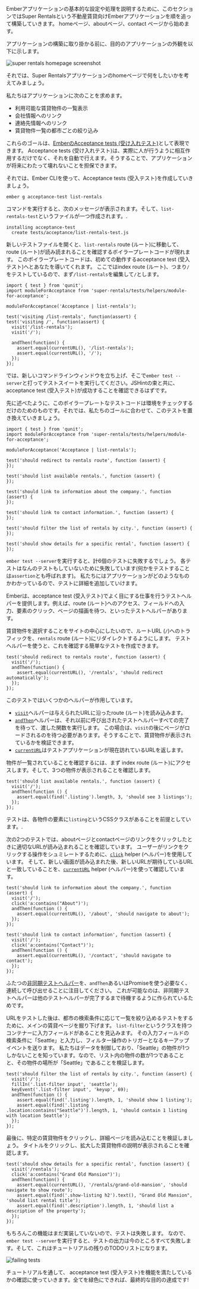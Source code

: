 Emberアプリケーションの基本的な設定や処理を説明するために、このセクションではSuper Rentalsという不動産賃貸向けEmberアプリケーションを順を追って構築していきます。 homeページ、aboutページ、contact ページから始めます。

アプリケーションの構築に取り掛かる前に、目的のアプリケーションの外観を以下に示します。

![super rentals homepage screenshot](../../images/service/style-super-rentals-maps.png)

それでは、Super Rentalsアプリケーションのhomeページで何をしたいかを考えてみましょう。

私たちはアプリケーションに次のことを求めます。

* 利用可能な賃貸物件の一覧表示
* 会社情報へのリンク
* 連絡先情報へのリンク
* 賃貸物件一覧の都市ごとの絞り込み

これらのゴールは、[EmberのAcceptance tests (受け入れテスト)](../../testing/acceptance/)として表現できます。 Acceptance tests (受け入れテスト)は、実際に人が行うように相互作用するだけでなく、それを自動で行えます。そうすることで、アプリケーションが将来にわたって壊れないことを担保できます。

それでは、Ember CLIを使って、Acceptance tests (受入テスト)を作成していきましょう。

```shell
ember g acceptance-test list-rentals
```

コマンドを実行すると、次のメッセージが表示されます。そして、`list-rentals-test`というファイルが一つ作成されます。.

```shell
installing acceptance-test
  create tests/acceptance/list-rentals-test.js
```

新しいテストファイルを開くと、`list-rentals` route (ルート)に移動して、route (ルート)が読み読まれることを確認するボイラープレートコードが現れます。 このボイラープレートコードは、初めての動作するacceptance test (受入テスト)へとあなたを導いてくれます。 ここではindex route (ルート)、つまり`/`をテストしているので、まず`/list-rentals`を編集して`/`とします。

<pre><code class="/tests/acceptance/list-rentals-test.js{-6,+7,-8,+9,-12,+13}">import { test } from 'qunit';
import moduleForAcceptance from 'super-rentals/tests/helpers/module-for-acceptance';

moduleForAcceptance('Acceptance | list-rentals');

test('visiting /list-rentals', function(assert) {
test('visiting /', function(assert) {
  visit('/list-rentals');
  visit('/');

  andThen(function() {
    assert.equal(currentURL(), '/list-rentals');
    assert.equal(currentURL(), '/');
  });
});
</code></pre>

では、新しいコマンドラインウィンドウを立ち上げ、そこで`ember test --server`と打ってテストスイートを実行してください。JSHintの束と共に、acceptance test (受入テスト)が成功することを確認できるはずです。

先に述べたように、このボイラープレートなテストコードは環境をチェックするだけのためのものです。それでは、私たちのゴールに合わせて、このテストを置き換えていきましょう。

<pre><code class="/tests/acceptance/list-rentals-test.js">import { test } from 'qunit';
import moduleForAcceptance from 'super-rentals/tests/helpers/module-for-acceptance';

moduleForAcceptance('Acceptance | list-rentals');

test('should redirect to rentals route', function (assert) {
});

test('should list available rentals.', function (assert) {
});

test('should link to information about the company.', function (assert) {
});

test('should link to contact information.', function (assert) {
});

test('should filter the list of rentals by city.', function (assert) {
});

test('should show details for a specific rental', function (assert) {
});
</code></pre>

`ember test --server`を実行すると、計6個のテストに失敗するでしょう。 各テストはなんのテストもしていないために失敗しています(何かをテストすることは`assertion`とも呼ばれます)。 私たちにはアプリケーションがどのようなものかわかっているので、テストに詳細を追加していけます。

Emberは、acceptance test (受入テスト)でよく目にする仕事を行うテストヘルパーを提供します。例えば、route (ルート)へのアクセス、フィールドへの入力、要素のクリック、ベージの描画を待つ、といったテストヘルパーがあります。

賃貸物件を選択することをサイトの中心にしたいので、ルートURL (`/`)へのトラフィックを、`rentals` route (ルート)にリダイレクトするようにします。 テストヘルパーを使うと、これを確認する簡単なテストを作成できます。

<pre><code class="/tests/acceptance/list-rentals-test.js">test('should redirect to rentals route', function (assert) {
  visit('/');
  andThen(function() {
    assert.equal(currentURL(), '/rentals', 'should redirect automatically');
  });
});
</code></pre>

このテストではいくつかのヘルパーが作用しています。

* [`visit`](http://emberjs.com/api/classes/Ember.Test.html#method_visit)ヘルパーは与えられたURLに沿ったroute (ルート)を読み込みます。
* [`andThen`](../../testing/acceptance/#toc_wait-helpers)ヘルパーは、それ以前に呼び出されたテストヘルパーすべての完了を待って、渡した関数を実行します。 この場合は、`visit`の後にページがロードされるのを待つ必要があります。そうすることで、賃貸物件が表示されているかを検証できます。
* [`currentURL`](http://emberjs.com/api/classes/Ember.Test.html#method_currentURL)はテストアプリケーションが現在訪れているURLを返します。

物件が一覧されていることを確認するには、まず index route (ルート)にアクセスします。そして、3つの物件が表示されることを確認します。

<pre><code class="/tests/acceptance/list-rentals-test.js">test('should list available rentals.', function (assert) {
  visit('/');
  andThen(function () {
    assert.equal(find('.listing').length, 3, 'should see 3 listings');
  });
});
</code></pre>

テストは、各物件の要素に`listing`というCSSクラスがあることを前提としています。.

次の2つのテストでは、aboutページとcontactページのリンクをクリックしたときに適切なURLが読み込まれることを確認しています。 ユーザーがリンクをクリックする操作をシュミレートするために、[`click`](http://emberjs.com/api/classes/Ember.Test.html#method_click) helper (ヘルパー)を使用しています。 そして、新しい画面が読み込まれた後、新しいURLが期待しているURLと一致していることを、[`currentURL`](http://emberjs.com/api/classes/Ember.Test.html#method_currentURL) helper (ヘルパー)を使って確認しています。

<pre><code class="/tests/acceptance/list-rentals-test.js">test('should link to information about the company.', function (assert) {
  visit('/');
  click('a:contains("About")');
  andThen(function () {
    assert.equal(currentURL(), '/about', 'should navigate to about');
  });
});

test('should link to contact information', function (assert) {
  visit('/');
  click('a:contains("Contact")');
  andThen(function () {
    assert.equal(currentURL(), '/contact', 'should navigate to contact');
  });
});
</code></pre>

ふたつの[非同期テストヘルパー](../../testing/acceptance/#toc_asynchronous-helpers)を、`andThen`あるいはPromiseを使う必要なく、連続して呼び出せることに注目してください。 これが可能なのは、非同期テストヘルパーは他のテストヘルパーが完了するまで待機するように作られているためです。

URLをテストした後は、都市の検索条件に応じて一覧を絞り込めるテストをするために、メインの賃貸ページを掘り下げます。 `list-filter`というクラスを持つコンテナーに入力フィールドがあることを見込みます。 その入力フィールドの検索条件に「Seattle」と入力し、フィルター操作のトリガーとなるキーアップイベントを送ります。 私たちはデータを制御しており、「Seattle」の物件が1つしかないことを知っています。なので、リスト内の物件の数が1つであることと、その物件の場所が「Seattle」であることを検証します。

<pre><code class="/tests/acceptance/list-rentals-test.js">test('should filter the list of rentals by city.', function (assert) {
  visit('/');
  fillIn('.list-filter input', 'seattle');
  keyEvent('.list-filter input', 'keyup', 69);
  andThen(function () {
    assert.equal(find('.listing').length, 1, 'should show 1 listing');
    assert.equal(find('.listing .location:contains("Seattle")').length, 1, 'should contain 1 listing with location Seattle');
  });
});
</code></pre>

最後に、特定の賃貸物件をクリックし、詳細ページを読み込むことを検証しましょう。 タイトルをクリックし、拡大した賃貸物件の説明が表示されることを確認します。

<pre><code class="/tests/acceptance/list-rentals-test.js">test('should show details for a specific rental', function (assert) {
  visit('/rentals');
  click('a:contains("Grand Old Mansion")');
  andThen(function() {
    assert.equal(currentURL(), '/rentals/grand-old-mansion', 'should navigate to show route');
    assert.equal(find('.show-listing h2').text(), "Grand Old Mansion", 'should list rental title');
    assert.equal(find('.description').length, 1, 'should list a description of the property');
  });
});
</code></pre>

もちろんこの機能はまだ実装していないので、テストは失敗します。 なので、`ember test --server`を実行すると、テストの出力は今のところすべて失敗します。そして、これはチュートリアルの残りのTODOリストになります。

![failing tests](../../images/acceptance-test/failed-acceptance-tests.png)

チュートリアルを通して、 acceptance test (受入テスト)を機能を満たしているかの確認に使っていきます。全てを緑色にできれば、最終的な目的の達成です!